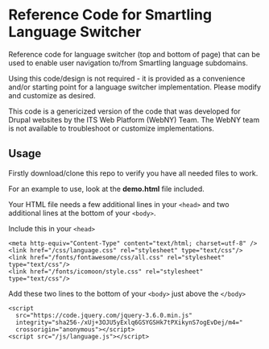 # Reference Code for Smartling Language Switcher

Reference code for language switcher (top and bottom of page) that can be used to enable user navigation to/from Smartling language subdomains. 

Using this code/design is not required - it is provided as a convenience and/or starting point for a language switcher implementation. Please modify and customize as desired.  

This code is a genericized version of the code that was developed for Drupal websites by the ITS Web Platform (WebNY) Team.  The WebNY team is not available to troubleshoot or customize implementations.

## Usage

Firstly download/clone this repo to verify you have all needed files to work.

For an example to use, look at the **demo.html** file included.

Your HTML file needs a few additional lines in your `<head>` and two additional lines at the bottom of your `<body>`.

Include this in your `<head>`

```
<meta http-equiv="Content-Type" content="text/html; charset=utf-8" />
<link href="/css/language.css" rel="stylesheet" type="text/css"/>
<link href="/fonts/fontawesome/css/all.css" rel="stylesheet" type="text/css"/>
<link href="/fonts/icomoon/style.css" rel="stylesheet" type="text/css"/>
```

Add these two lines to the bottom of your `<body>` just above the `</body>`

```
<script
  src="https://code.jquery.com/jquery-3.6.0.min.js"
  integrity="sha256-/xUj+3OJU5yExlq6GSYGSHk7tPXikynS7ogEvDej/m4="
  crossorigin="anonymous"></script>
<script src="/js/language.js"></script>
```

